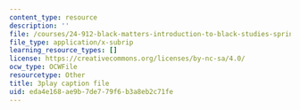 ```yaml
---
content_type: resource
description: ''
file: /courses/24-912-black-matters-introduction-to-black-studies-spring-2017/eda4e168ae9b7de779f6b3a8eb2c71fe_f9YGQZVxJ9I.srt
file_type: application/x-subrip
learning_resource_types: []
license: https://creativecommons.org/licenses/by-nc-sa/4.0/
ocw_type: OCWFile
resourcetype: Other
title: 3play caption file
uid: eda4e168-ae9b-7de7-79f6-b3a8eb2c71fe
---
```

